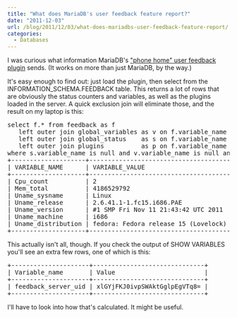 ```yaml
---
title: "What does MariaDB's user feedback feature report?"
date: "2011-12-03"
url: /blog/2011/12/03/what-does-mariadbs-user-feedback-feature-report/
categories:
  - Databases
---
```

I was curious what information MariaDB's ["phone home" user feedback plugin](http://kb.askmonty.org/en/user-feedback-plugin) sends. (It works on more than just MariaDB, by the way.)

It's easy enough to find out: just load the plugin, then select from the INFORMATION_SCHEMA.FEEDBACK table. This returns a lot of rows that are obviously the status counters and variables, as well as the plugins loaded in the server. A quick exclusion join will eliminate those, and the result on my laptop is this:

<pre>select f.* from feedback as f
   left outer join global_variables as v on f.variable_name = v.variable_name
   left outer join global_status    as s on f.variable_name = s.variable_name
   left outer join plugins          as p on f.variable_name = p.plugin_name
where s.variable_name is null and v.variable_name is null and p.plugin_name is null;
+--------------------+--------------------------------------+
| VARIABLE_NAME      | VARIABLE_VALUE                       |
+--------------------+--------------------------------------+
| Cpu_count          | 2                                    |
| Mem_total          | 4186529792                           |
| Uname_sysname      | Linux                                |
| Uname_release      | 2.6.41.1-1.fc15.i686.PAE             |
| Uname_version      | #1 SMP Fri Nov 11 21:43:42 UTC 2011  |
| Uname_machine      | i686                                 |
| Uname_distribution | fedora: Fedora release 15 (Lovelock) |
+--------------------+--------------------------------------+
</pre>

This actually isn't all, though. If you check the output of SHOW VARIABLES you'll see an extra few rows, one of which is this:

<pre>+---------------------+------------------------------+
| Variable_name       | Value                        |
+---------------------+------------------------------+
| feedback_server_uid | xlGYjFKJ0ivpSWAktGglpEgVTq8= |
+---------------------+------------------------------+
</pre>

I'll have to look into how that's calculated. It might be useful.


